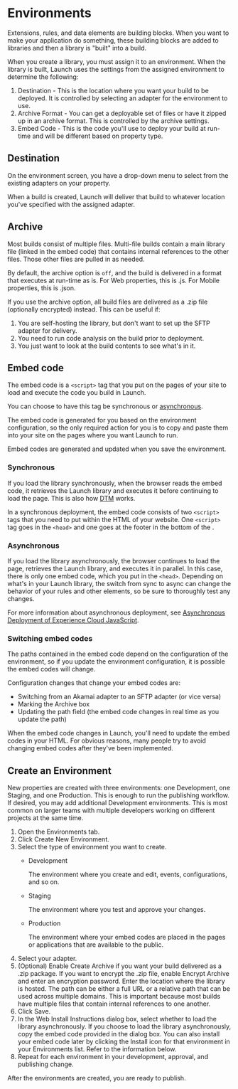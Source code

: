 # Environments

Extensions, rules, and data elements are building blocks. When you want to make your application do something, these building blocks are added to libraries and then a library is "built" into a build.

When you create a library, you must assign it to an environment. When the library is built, Launch uses the settings from the assigned environment to determine the following:

1. Destination - This is the location where you want your build to be deployed. It is controlled by selecting an adapter for the environment to use.
2. Archive Format - You can get a deployable set of files or have it zipped up in an archive format. This is controlled by the archive settings.
3. Embed Code - This is the code you'll use to deploy your build at run-time and will be different based on property type.

## Destination

On the environment screen, you have a drop-down menu to select from the existing adapters on your property.

When a build is created, Launch will deliver that build to whatever location you've specified with the assigned adapter.

## Archive

Most builds consist of multiple files. Multi-file builds contain a main library file \(linked in the embed code\) that contains internal references to the other files. Those other files are pulled in as needed.

By default, the archive option is `off`, and the build is delivered in a format that executes at run-time as is. For Web properties, this is .js. For Mobile properties, this is .json.

If you use the archive option, all build files are delivered as a .zip file \(optionally encrypted\) instead. This can be useful if:

1. You are self-hosting the library, but don't want to set up the SFTP adapter for delivery.
2. You need to run code analysis on the build prior to deployment.
3. You just want to look at the build contents to see what's in it.

## Embed code

The embed code is a `<script>` tag that you put on the pages of your site to load and execute the code you build in Launch.

You can choose to have this tag be synchronous or [asynchronous](../../client-side-information/asynchronous-deployment.md).

The embed code is generated for you based on the environment configuration, so the only required action for you is to copy and paste them into your site on the pages where you want Launch to run.

Embed codes are generated and updated when you save the environment.

### Synchronous

If you load the library synchronously, when the browser reads the embed code, it retrieves the Launch library and executes it before continuing to load the page. This is also how [DTM](https://marketing.adobe.com/resources/help/en_US/dtm/) works.

In a synchronous deployment, the embed code consists of two `<script>` tags that you need to put within the HTML of your website. One `<script>` tag goes in the `<head>` and one goes at the footer in the bottom of the .

### Asynchronous

If you load the library asynchronously, the browser continues to load the page, retrieves the Launch library, and executes it in parallel. In this case, there is only one embed code, which you put in the `<head>`. Depending on what's in your Launch library, the switch from sync to async can change the behavior of your rules and other elements, so be sure to thoroughly test any changes.

For more information about asynchronous deployment, see [Asynchronous Deployment of Experience Cloud JavaScript](../../client-side-information/asynchronous-deployment.md).

### Switching embed codes

The paths contained in the embed code depend on the configuration of the environment, so if you update the environment configuration, it is possible the embed codes will change.

Configuration changes that change your embed codes are:

* Switching from an Akamai adapter to an SFTP adapter \(or vice versa\)
* Marking the Archive box
* Updating the path field \(the embed code changes in real time as you update the path\)

When the embed code changes in Launch, you'll need to update the embed codes in your HTML. For obvious reasons, many people try to avoid changing embed codes after they've been implemented.

## Create an Environment

New properties are created with three environments: one Development, one Staging, and one Production. This is enough to run the publishing workflow. If desired, you may add additional Development environments. This is most common on larger teams with multiple developers working on different projects at the same time.

1. Open the Environments tab.
2. Click Create New Environment.
3. Select the type of environment you want to create.
   * Development

     The environment where you create and edit, events, configurations, and so on.

   * Staging

     The environment where you test and approve your changes.

   * Production

     The environment where your embed codes are placed in the pages or applications that are available to the public.
4. Select your adapter.
5. \(Optional\) Enable Create Archive if you want your build delivered as a .zip package. If you want to encrypt the .zip file, enable Encrypt Archive and enter an encryption password. Enter the location where the library is hosted. The path can be either a full URL or a relative path that can be used across multiple domains. This is important because most builds have multiple files that contain internal references to one another.
6. Click Save.
7. In the Web Install Instructions dialog box, select whether to load the library asynchronously. If you choose to load the library asynchronously, copy the embed code provided in the dialog box.  You can also install your embed code later by clicking the Install icon for that environment in your Environments list.  Refer to the information below.
8. Repeat for each environment in your development, approval, and publishing change.

After the environments are created, you are ready to publish.

